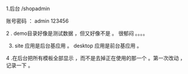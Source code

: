 ﻿1.后台  /shopadmin

账号密码  ：  admin  123456


2 . demo目录好像是测试数据 ，但又好像不是  。
很郁闷 。。。。


3. site 应用是后台基应用  。
  desktop 应用是前台基应用 。

4 .在后台把所有模板全部显示 ，而不是去掉正在使用的那一个 。第一次改动 ，记录一下 。